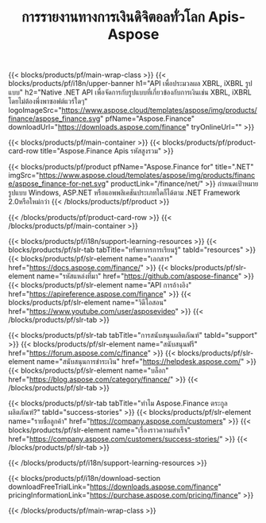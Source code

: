 ﻿---
title: การรายงานทางการเงินดิจิตอลทั่วโลก Apis- Aspose 
weight: 10
url: /th/family
description: ห้องสมุดเพื่อจัดการกับรูปแบบที่เกี่ยวข้องกับการเงินที่ใช้ในการยื่นสำหรับบริษัทและสร้างรายงานสำหรับเงินทุนและใช้ประโยชน์จากแพลตฟอร์มใดๆ
---
{{< blocks/products/pf/main-wrap-class >}}
{{< blocks/products/pf/i18n/upper-banner h1="API เพื่อประมวลผล XBRL, iXBRL รูปแบบ" h2="Native .NET API เพื่อจัดการกับรูปแบบที่เกี่ยวข้องกับการเงินเช่น XBRL, iXBRL โดยไม่ต้องพึ่งพาซอฟต์แวร์ใดๆ" logoImageSrc="https://www.aspose.cloud/templates/aspose/img/products/finance/aspose_finance.svg" pfName="Aspose.Finance" downloadUrl="https://downloads.aspose.com/finance" tryOnlineUrl="" >}}

{{< blocks/products/pf/main-container >}}
{{< blocks/products/pf/product-card-row title="Aspose.Finance Apis รหัสสูงรวม" >}}

{{< blocks/products/pf/product pfName="Aspose.Finance for" title=".NET" imgSrc="https://www.aspose.cloud/templates/aspose/img/products/finance/aspose_finance-for-net.svg" productLink="/finance/net/" >}}
กำหนดเป้าหมายรูปแบบ Windows, ASP.NET หรือแอพพลิเคชันประเภทใดก็ได้ตาม .NET Framework 2.0หรือใหม่กว่า
{{< /blocks/products/pf/product >}}

{{< /blocks/products/pf/product-card-row >}}
{{< /blocks/products/pf/main-container >}}

{{< blocks/products/pf/i18n/support-learning-resources >}}
{{< blocks/products/pf/slr-tab tabTitle="ทรัพยากรการเรียนรู้" tabId="resources" >}}
{{< blocks/products/pf/slr-element name="เอกสาร" href="https://docs.aspose.com/finance/" >}}
{{< blocks/products/pf/slr-element name="รหัสแหล่งที่มา" href="https://github.com/aspose-finance" >}}
{{< blocks/products/pf/slr-element name="API การอ้างอิง" href="https://apireference.aspose.com/finance" >}}
{{< blocks/products/pf/slr-element name="วิดีโอสอน" href="https://www.youtube.com/user/asposevideo" >}}
{{< /blocks/products/pf/slr-tab >}}

{{< blocks/products/pf/slr-tab tabTitle="การสนับสนุนผลิตภัณฑ์" tabId="support" >}}
{{< blocks/products/pf/slr-element name="สนับสนุนฟรี" href="https://forum.aspose.com/c/finance" >}}
{{< blocks/products/pf/slr-element name="สนับสนุนการชำระเงิน" href="https://helpdesk.aspose.com/" >}}
{{< blocks/products/pf/slr-element name="บล็อก" href="https://blog.aspose.com/category/finance/" >}}
{{< /blocks/products/pf/slr-tab >}}

{{< blocks/products/pf/slr-tab tabTitle="ทำไม Aspose.Finance ตระกูลผลิตภัณฑ์?" tabId="success-stories" >}}
{{< blocks/products/pf/slr-element name="รายชื่อลูกค้า" href="https://company.aspose.com/customers" >}}
{{< blocks/products/pf/slr-element name="เรื่องราวความสำเร็จ" href="https://company.aspose.com/customers/success-stories/" >}}
{{< /blocks/products/pf/slr-tab >}}

{{< /blocks/products/pf/i18n/support-learning-resources >}}

{{< blocks/products/pf/i18n/download-section downloadFreeTrialLink="https://downloads.aspose.com/finance" pricingInformationLink="https://purchase.aspose.com/pricing/finance" >}}

{{< /blocks/products/pf/main-wrap-class >}}